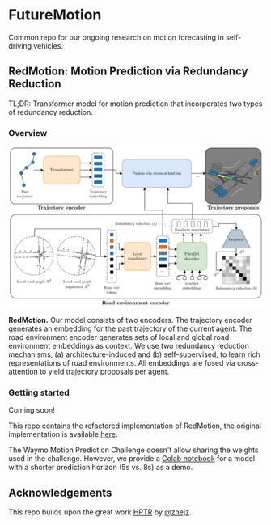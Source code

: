 # FutureMotion
Common repo for our ongoing research on motion forecasting in self-driving vehicles.

## RedMotion: Motion Prediction via Redundancy Reduction
TL;DR: Transformer model for motion prediction that incorporates two types of redundancy reduction.


### Overview
![RedMotion](figures/red_motion.png "RedMotion")

**RedMotion.** Our model consists of two encoders. The trajectory encoder generates an embedding for the past trajectory of the current agent. The road environment encoder generates sets of local and global road environment embeddings as context. We use two redundancy reduction mechanisms, (a) architecture-induced and (b) self-supervised, to learn rich representations of road environments. All embeddings are fused via cross-attention to yield trajectory proposals per agent.

### Getting started
Coming soon!

This repo contains the refactored implementation of RedMotion, the original implementation is available [here](https://github.com/kit-mrt/red-motion).

The Waymo Motion Prediction Challenge doesn't allow sharing the weights used in the challenge. However, we provide a [Colab notebook](https://colab.research.google.com/drive/16pwsmOTYdPpbNWf2nm1olXcx1ZmsXHB8) for a model with a shorter prediction horizon (5s vs. 8s) as a demo.


## Acknowledgements
This repo builds upon the great work [HPTR](https://github.com/zhejz/HPTR) by [@zhejz](https://github.com/zhejz). 
